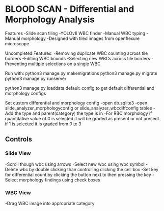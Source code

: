 # BLOOD SCAN - Differential and Morphology Analysis
Features
-Slide scan tiling
-YOLOv8 WBC finder
-Manual WBC typing
-Manual morphology
-Designed with tiled images from openflexure microscope

Uncompleted Features:
-Removing duplicate WBC counting across tile borders
-Editing WBC bounds
-Selecting new WBCs across tile borders
-Preventing multiple selections on a single WBC

Run with:
python3 manage.py makemigrations
python3 manage.py migrate
python3 manage.py runserver

python3 manage.py loaddata default_config to get default differential and morphology configs

Set custom differential and morphology config
-open db.sqlite3
-open slide_analyzer_morphologyconfig or slide_analyzer_wbcdiffconfig tables
-Add the type and parent(category) the type is in
-For RBC morphology if quantitative value of 0 is selected it will be graded as present or not present if 1 is selected it is graded from 0 to 3

## Controls
### Slide View
-Scroll though wbc using arrows
-Select new wbc using wbc symbol
-Delete wbc by double clicking than controlling clicking the cell box
-Set key for differential count by clicking the button next to then pressing the key
-Select morphology findings using check boxes
### WBC View
-Drag WBC image into appropriate category
